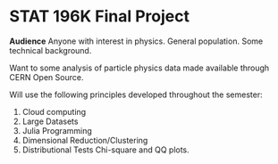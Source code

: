# STAT 196K Final Project

__Audience__ Anyone with interest in physics. General population. Some technical background.

Want to some analysis of particle physics data made available through CERN Open Source.

Will use the following principles developed throughout the semester:

1. Cloud computing
2. Large Datasets
3. Julia Programming
4. Dimensional Reduction/Clustering
5. Distributional Tests Chi-square and QQ plots.
